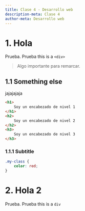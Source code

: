 ```yaml
---
title: Clase 4 - Desarrollo web
description-meta: Clase 4
author-meta: Desarrollo web
---
```


# 1. Hola

Prueba. Prueba
this is a `<div>`

> Algo importante para remarcar.

## 1.1 Something else

jajajajaja
```html
<h1>
    Soy un encabezado de nivel 1
</h1>
<h2>
    Soy un encabezado de nivel 2
</h2>
<h3>
    Soy un encabezado de nivel 3
</h3>
```
### 1.1.1 Subtitle
```css
.my-class {
    color: red;
}
```

# 2. Hola 2

Prueba. Prueba
this is a `div`
